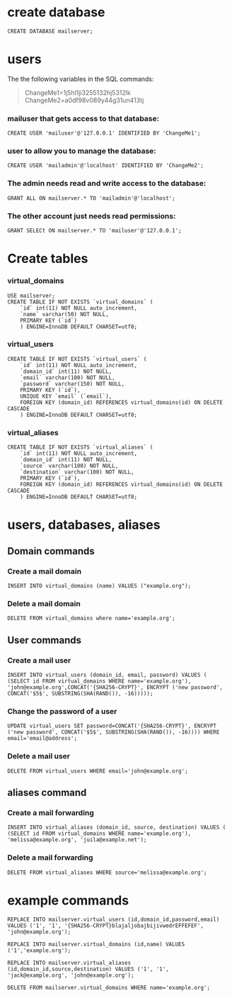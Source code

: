 
# create database
``` mysql
CREATE DATABASE mailserver;
```

# users
The the following variables in the SQL commands:
>    ChangeMe1=1j5hl1ji3255132hj5312lk    
>    ChangeMe2=a0df98v089y44g31un413tj

### mailuser that gets access to that database:
``` mysql
CREATE USER 'mailuser'@'127.0.0.1' IDENTIFIED BY 'ChangeMe1';
```

### user to allow you to manage the database:
``` mysql
CREATE USER 'mailadmin'@'localhost' IDENTIFIED BY 'ChangeMe2';
```

### The admin needs read and write access to the database:
``` mysql
GRANT ALL ON mailserver.* TO 'mailadmin'@'localhost';
```

### The other account just needs read permissions:
``` mysql
GRANT SELECt ON mailserver.* TO 'mailuser'@'127.0.0.1';
```

# Create tables
### virtual_domains
``` mysql
USE mailserver;
CREATE TABLE IF NOT EXISTS `virtual_domains` (
    `id` int(11) NOT NULL auto_increment,
    `name` varchar(50) NOT NULL,
    PRIMARY KEY (`id`)
    ) ENGINE=InnoDB DEFAULT CHARSET=utf8;
```


### virtual_users
``` mysql
CREATE TABLE IF NOT EXISTS `virtual_users` (
    `id` int(11) NOT NULL auto_increment,
    `domain_id` int(11) NOT NULL,
    `email` varchar(100) NOT NULL,
    `password` varchar(150) NOT NULL,
    PRIMARY KEY (`id`),
    UNIQUE KEY `email` (`email`),
    FOREIGN KEY (domain_id) REFERENCES virtual_domains(id) ON DELETE CASCADE
    ) ENGINE=InnoDB DEFAULT CHARSET=utf8;
```

### virtual_aliases
``` mysql
CREATE TABLE IF NOT EXISTS `virtual_aliases` (
    `id` int(11) NOT NULL auto_increment,
    `domain_id` int(11) NOT NULL,
    `source` varchar(100) NOT NULL,
    `destination` varchar(100) NOT NULL,
    PRIMARY KEY (`id`),
    FOREIGN KEY (domain_id) REFERENCES virtual_domains(id) ON DELETE CASCADE
    ) ENGINE=InnoDB DEFAULT CHARSET=utf8;
```




# users, databases, aliases

## Domain commands
### Create a mail domain
``` mysql
INSERT INTO virtual_domains (name) VALUES ("example.org");
```
### Delete a mail domain
``` mysql
DELETE FROM virtual_domains where name='example.org';
```
## User commands
### Create a mail user
``` mysql
INSERT INTO virtual_users (domain_id, email, password) VALUES ( (SELECT id FROM virtual_domains WHERE name='example.org'), 'john@example.org',CONCAT('{SHA256-CRYPT}', ENCRYPT ('new password', CONCAT('$5$', SUBSTRING(SHA(RAND()), -16)))));
```
### Change the password of a user
``` mysql
UPDATE virtual_users SET password=CONCAT('{SHA256-CRYPT}', ENCRYPT ('new password', CONCAT('$5$', SUBSTRING(SHA(RAND()), -16)))) WHERE email='email@address';
```
### Delete a mail user
``` mysql
DELETE FROM virtual_users WHERE email='john@example.org';
```
## aliases command
### Create a mail forwarding
``` mysql
INSERT INTO virtual_aliases (domain_id, source, destination) VALUES ( (SELECT id FROM virtual_domains WHERE name='example.org'), 'melissa@example.org', 'juila@example.net');
```
### Delete a mail forwarding
``` mysql
DELETE FROM virtual_aliases WHERE source='melissa@example.org';
```



# example commands
``` mysql
REPLACE INTO mailserver.virtual_users (id,domain_id,password,email) VALUES ('1', '1', '{SHA256-CRYPT}blajaljobajbijivwedrEFFEFEF', 'john@example.org');

REPLACE INTO mailserver.virtual_domains (id,name) VALUES ('1','example.org');

REPLACE INTO mailserver.virtual_aliases (id,domain_id,source,destination) VALUES ('1', '1', 'jack@example.org', 'john@example.org');

DELETE FROM mailserver.virtual_domains WHERE name='example.org';
```






